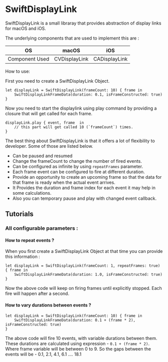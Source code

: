 # SwiftDisplayLink

SwiftDisplayLink is a small libraray that provides abstraction of display links for macOS and iOS.

The underlying components that are used to implement this are :

OS | macOS | iOS |
--- | --- | --- |
Component Used | CVDisplayLink | CADisplayLink |

How to use:

First you need to create a SwiftDisplayLink Object.

```
let displayLink = SwiftDisplayLink(frameCount: 10) { frame in
    SwiftDisplayLinkFrameData(duration: 0.1, isFrameConstructed: true)
}
```

Now you need to start the displaylink using play command by providing a closure that will get called for each frame.
```
displayLink.play { event, frame  in
    // this part will get called 10 (`frameCount`) times.
}
```

The best thing about SwiftDisplayLink is that it offers a lot of flexibility to developer. Some of those are listed below.
- Can be paused and resumed
- Change the frameCount to change the number of fired events.
- Can be configured as infinite by using `repeatFrames` parameter.
- Each frame event can be configured to fire at different duration.
- Provide an opportunity to create an upcoming frame so that the data for that frame is ready when the actual event arrives.
- It Provides the duration and frame index for each event it may help in some calculations.
- Also you can temporary pause and play with changed event callback.

## Tutorials

### All configurable parameters :
#### How to repeat events ?
When you first create a SwiftDisplayLink Object at that time you can provide this information :
```
let displayLink = SwiftDisplayLink(frameCount: 1, repeatFrames: true) { frame in
    SwiftDisplayLinkFrameData(duration: 1.0, isFrameConstructed: true)
}
```
Now the above code will keep on firing frames until explicitly stopped. Each fire will happen after a second.

#### How to vary durations between events ?
```
let displayLink = SwiftDisplayLink(frameCount: 10) { frame in
    SwiftDisplayLinkFrameData(duration: 0.1 + (frame * 2), isFrameConstructed: true)
}
```
The above code will fire 10 events, with variable durations between them. These durations are calculated using expression - `0.1 + (frame * 2)`. Where frame variable will be between 0 to 9.
So the gaps between the events will be - 0.1, 2.1, 4.1, 6.1  ....  18.1 



